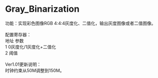 # Gray_Binarization

功能：实现彩色图像RGB 4:4:4灰度化、二值化，输出灰度图像或者二值图像。<br>
<br>
配置寄存器：<br>
地址     参数<br>
1          0灰度化/1灰度化+二值化<br>
2          阈值<br>
<br>
Ver1.01更新说明：<br>
时钟约束从50M调整到150M。
